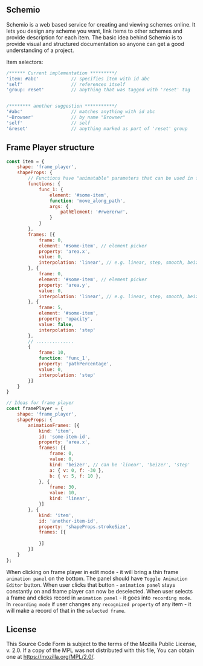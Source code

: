 Schemio
--------------------

Schemio is a web based service for creating and viewing schemes online. It lets you design any scheme you want, link items to other schemes and provide description for each item. The basic idea behind Schemio is to provide visual and structured documentation so anyone can get a good understanding of a project.




Item selectors:
```js
/****** Current implementation *********/
'item: #abc'            // specifies item with id abc
'self'                  // references itself
'group: reset'          // anything that was tagged with 'reset' tag


/******** another suggestion ***********/
'#abc'                  // matches anything with id abc 
'~Browser'              // by name "Browser"
'self'                  // self
'&reset'                // anything marked as part of 'reset' group

```





Frame Player structure
--------------------------------------------

```javascript
const item = {
    shape: 'frame_player',
    shapeProps: {
        // Functions have "animatable" parameters that can be used in frames
        functions: {
            func_1: {
                element: '#some-item',
                function: 'move_along_path',
                args: {
                    pathElement: '#rwererwr',
                }
            }
        },
        frames: [{
            frame: 0,
            element: '#some-item', // element picker
            property: 'area.x',
            value: 0,
            interpolation: 'linear', // e.g. linear, step, smooth, beizer
        }, {
            frame: 0,
            element: '#some-item', // element picker
            property: 'area.y',
            value: 0,
            interpolation: 'linear', // e.g. linear, step, smooth, beizer
        }, {
            frame: 5,
            element: '#some-item',
            property: 'opacity',
            value: false,
            interpolation: 'step'
        }, 
        // ..............
        {
            frame: 10,
            function: 'func_1',
            property: 'pathPercentage',
            value: 0,
            interpolation: 'step'
        }]
    }
}
```


```javascript
// Ideas for frame player
const framePlayer = {
    shape: 'frame_player',
    shapeProps: {
        animationFrames: [{
            kind: 'item',
            id: 'some-item-id',
            property: 'area.x',
            frames: [{
                frame: 0,
                value: 0,
                kind: 'beizer', // can be 'linear', 'beizer', 'step'
                a: { v: 0, f: -30 },
                b: { v: 5, f: 10 },
            }, {
                frame: 30,
                value: 10,
                kind: 'linear',
            }]
        }, {
            kind: 'item',
            id: 'another-item-id',
            property: 'shapeProps.strokeSize',
            frames: [{
                
            }]
        }]
    }
};
```

When clicking on frame player in edit mode - it will bring a thin frame `animation panel` on the bottom. The panel should have `Toggle Animation Editor` button.
When user clicks that button - `animation panel` stays constantly on and frame player can now be deselected. When user selects a frame and clicks record in `animation panel` - it goes into `recording mode`. In `recording mode` if user changes any `recognized property` of any item - it will make a record of that in the `selected frame`.

License
---------

This Source Code Form is subject to the terms of the Mozilla Public License, v. 2.0. If a copy of the MPL was not distributed with this file, You can obtain one at https://mozilla.org/MPL/2.0/.